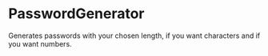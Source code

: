 # PasswordGenerator
Generates passwords with your chosen length, if you want characters and if you want numbers.
